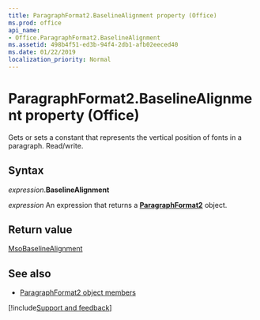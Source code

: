 ```yaml
---
title: ParagraphFormat2.BaselineAlignment property (Office)
ms.prod: office
api_name:
- Office.ParagraphFormat2.BaselineAlignment
ms.assetid: 498b4f51-ed3b-94f4-2db1-afb02eeced40
ms.date: 01/22/2019
localization_priority: Normal
---
```



# ParagraphFormat2.BaselineAlignment property (Office)

Gets or sets a constant that represents the vertical position of fonts in a paragraph. Read/write.


## Syntax

_expression_.**BaselineAlignment**

_expression_ An expression that returns a **[ParagraphFormat2](Office.ParagraphFormat2.md)** object.


## Return value

[MsoBaselineAlignment](office.msobaselinealignment.md)


## See also

- [ParagraphFormat2 object members](overview/library-reference/paragraphformat2-members-office.md)




[!include[Support and feedback](~/includes/feedback-boilerplate.md)]
